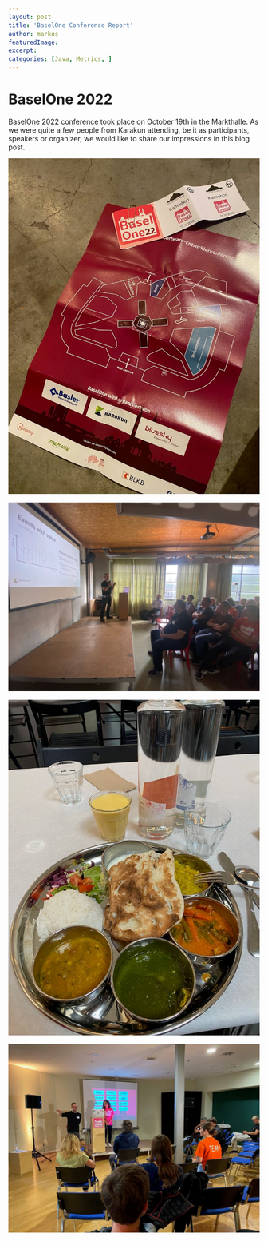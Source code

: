 ```yaml
---
layout: post
title: 'BaselOne Conference Report'
author: markus
featuredImage: 
excerpt: 
categories: [Java, Metrics, ]
---
```


# BaselOne 2022

BaselOne 2022 conference took place on October 19th in the Markthalle. As we were quite a few people from Karakun attending, be it as participants, speakers or organizer, we would like to share our impressions in this blog post.


![Map for the conference](/assets/posts/2022-10-25-basel-one/IMG_1525.jpeg)

![Stephan explaining metrics](/assets/posts/2022-10-25-basel-one/IMG_1530.jpeg)

![Lunchtime!](/assets/posts/2022-10-25-basel-one/IMG_1534.jpeg)

![Christopher and Iryna explaining AI](/assets/posts/2022-10-25-basel-one/IMG_1535.jpeg)
